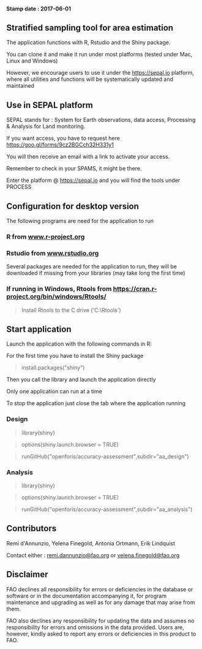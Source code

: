 #### Stamp date : **2017-06-01**

## Stratified sampling tool for area estimation

The application functions with R, Rstudio and the Shiny package.

You can clone it and make it run under most platforms (tested under Mac, Linux and Windows)

However, we encourage users to use it under the https://sepal.io platform, where all utilities and functions will be systematically updated and maintained


## Use in SEPAL platform
SEPAL stands for : System for Earth observations, data access, Processing & Analysis for Land monitoring.

If you want access, you have to request here https://goo.gl/forms/9cz2BGCch32H331y1

You will then receive an email with a link to activate your access. 

Remember to check in your SPAMS, it might be there.

Enter the platform @ https://sepal.io and you will find the tools under PROCESS


## Configuration for desktop version
The following programs are need for the application to run

### R from www.r-project.org


### Rstudio from www.rstudio.org
Several packages are needed for the application to run, they will be downloaded if missing from your libraries (may take long the first time)
 

### If running in Windows, Rtools from https://cran.r-project.org/bin/windows/Rtools/

> Install Rtools to the C drive ('C:\Rtools')

## Start application

Launch the application with the following commands in R:

For the first time you have to install the Shiny package

> install.packages("shiny")

Then you call the library and launch the application directly

Only one application can run at a time

To stop the application just close the tab where the application running

###  Design

> library(shiny)

> options(shiny.launch.browser = TRUE)

> runGitHub("openforis/accuracy-assessment",subdir="aa_design")

###  Analysis

> library(shiny)

> options(shiny.launch.browser = TRUE)

> runGitHub("openforis/accuracy-assessment",subdir="aa_analysis")


## Contributors

Remi d'Annunzio, Yelena Finegold, Antonia Ortmann, Erik Lindquist

Contact either : remi.dannunzio@fao.org or yelena.finegold@fao.org


## Disclaimer

FAO declines all responsibility for errors or deficiencies in the database or software or in the documentation accompanying it, for program maintenance and upgrading as well as for any damage that may arise from them. 

FAO also declines any responsibility for updating the data and assumes no responsibility for errors and omissions in the data provided. Users are, however, kindly asked to report any errors or deficiencies in this product to FAO.
